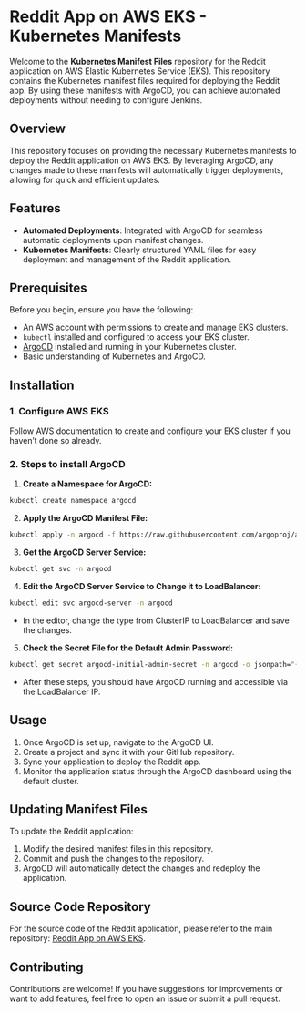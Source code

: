 # Reddit App on AWS EKS - Kubernetes Manifests

Welcome to the **Kubernetes Manifest Files** repository for the Reddit application on AWS Elastic Kubernetes Service (EKS). This repository contains the Kubernetes manifest files required for deploying the Reddit app. By using these manifests with ArgoCD, you can achieve automated deployments without needing to configure Jenkins.

## Overview

This repository focuses on providing the necessary Kubernetes manifests to deploy the Reddit application on AWS EKS. By leveraging ArgoCD, any changes made to these manifests will automatically trigger deployments, allowing for quick and efficient updates.

## Features

- **Automated Deployments**: Integrated with ArgoCD for seamless automatic deployments upon manifest changes.
- **Kubernetes Manifests**: Clearly structured YAML files for easy deployment and management of the Reddit application.

## Prerequisites

Before you begin, ensure you have the following:

- An AWS account with permissions to create and manage EKS clusters.
- `kubectl` installed and configured to access your EKS cluster.
- [ArgoCD](https://argo-cd.readthedocs.io/en/stable/getting_started/) installed and running in your Kubernetes cluster.
- Basic understanding of Kubernetes and ArgoCD.

## Installation

### 1. Configure AWS EKS

Follow AWS documentation to create and configure your EKS cluster if you haven’t done so already.

### 2. Steps to install ArgoCD

1. **Create a Namespace for ArgoCD:**

```bash
kubectl create namespace argocd
```

2. **Apply the ArgoCD Manifest File:**

```bash
kubectl apply -n argocd -f https://raw.githubusercontent.com/argoproj/argo-cd/v2.4.7/manifests/install.yaml
```

3. **Get the ArgoCD Server Service:**

```bash
kubectl get svc -n argocd
```

4. **Edit the ArgoCD Server Service to Change it to LoadBalancer:**

```bash
kubectl edit svc argocd-server -n argocd
```

- In the editor, change the type from ClusterIP to LoadBalancer and save the changes.

5. **Check the Secret File for the Default Admin Password:**

```bash
kubectl get secret argocd-initial-admin-secret -n argocd -o jsonpath="{.data.password}" | base64 --decode
```

- After these steps, you should have ArgoCD running and accessible via the LoadBalancer IP.

## Usage

1. Once ArgoCD is set up, navigate to the ArgoCD UI.
2. Create a project and sync it with your GitHub repository.
3. Sync your application to deploy the Reddit app.
4. Monitor the application status through the ArgoCD dashboard using the default cluster.

## Updating Manifest Files

To update the Reddit application:

1. Modify the desired manifest files in this repository.
2. Commit and push the changes to the repository.
3. ArgoCD will automatically detect the changes and redeploy the application.

## Source Code Repository

For the source code of the Reddit application, please refer to the main repository: [Reddit App on AWS EKS](https://github.com/Vikas-Prince/Reddit-App-on-AWS-EKS.git).

## Contributing

Contributions are welcome! If you have suggestions for improvements or want to add features, feel free to open an issue or submit a pull request.
